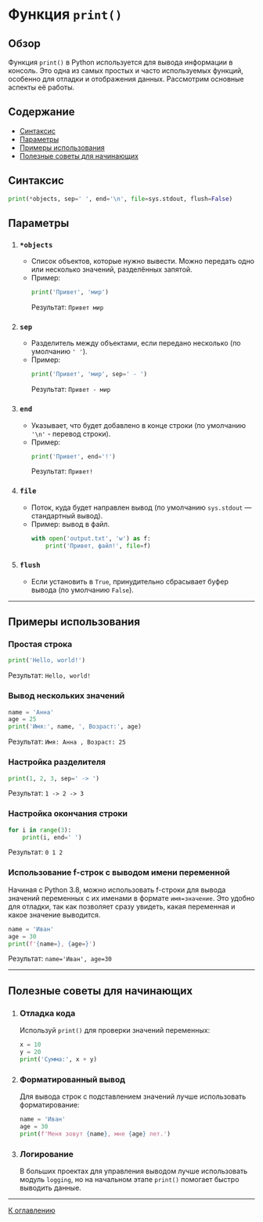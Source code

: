 # Функция `print()`

## Обзор

Функция `print()` в Python используется для вывода информации в консоль. Это одна из самых простых и часто используемых функций, особенно для отладки и отображения данных. Рассмотрим основные аспекты её работы.

## Содержание

- [Синтаксис](#синтаксис)
- [Параметры](#параметры)
- [Примеры использования](#примеры-использования)
- [Полезные советы для начинающих](#полезные-советы-для-начинающих)

## Синтаксис
```python
print(*objects, sep=' ', end='\n', file=sys.stdout, flush=False)
```

## Параметры

1.  ### `*objects`
    - Список объектов, которые нужно вывести. Можно передать одно или несколько значений, разделённых запятой.
    - Пример:
      ```python
      print('Привет', 'мир')
      ```
      Результат: `Привет мир`

2.  ### `sep`
    - Разделитель между объектами, если передано несколько (по умолчанию `' '`).
    - Пример:
      ```python
      print('Привет', 'мир', sep=' - ')
      ```
      Результат: `Привет - мир`

3.  ### `end`
    - Указывает, что будет добавлено в конце строки (по умолчанию `'\n'` - перевод строки).
    - Пример:
      ```python
      print('Привет', end='!')
      ```
      Результат: `Привет!`

4.  ### `file`
    - Поток, куда будет направлен вывод (по умолчанию `sys.stdout` — стандартный вывод).
    - Пример: вывод в файл.
      ```python
      with open('output.txt', 'w') as f:
          print('Привет, файл!', file=f)
      ```

5.  ### `flush`
    - Если установить в `True`, принудительно сбрасывает буфер вывода (по умолчанию `False`).

---

## Примеры использования

### Простая строка
```python
print('Hello, world!')
```
Результат: `Hello, world!`

### Вывод нескольких значений
```python
name = 'Анна'
age = 25
print('Имя:', name, ', Возраст:', age)
```
Результат: `Имя: Анна , Возраст: 25`

### Настройка разделителя
```python
print(1, 2, 3, sep=' -> ')
```
Результат: `1 -> 2 -> 3`

### Настройка окончания строки
```python
for i in range(3):
    print(i, end=' ')
```
Результат: `0 1 2`

### Использование f-строк с выводом имени переменной

Начиная с Python 3.8, можно использовать f-строки для вывода значений переменных с их именами в формате `имя=значение`. Это удобно для отладки, так как позволяет сразу увидеть, какая переменная и какое значение выводится.

```python
name = 'Иван'
age = 30
print(f'{name=}, {age=}')
```
Результат: `name='Иван', age=30`

---

## Полезные советы для начинающих

1.  ### Отладка кода
    Используй `print()` для проверки значений переменных:
    ```python
    x = 10
    y = 20
    print('Сумма:', x + y)
    ```

2.  ### Форматированный вывод
    Для вывода строк с подставлением значений лучше использовать форматирование:
    ```python
    name = 'Иван'
    age = 30
    print(f'Меня зовут {name}, мне {age} лет.')
    ```

3.  ### Логирование
    В больших проектах для управления выводом лучше использовать модуль `logging`, но на начальном этапе `print()` помогает быстро выводить данные.

---

[К оглавлению](https://github.com/hypo69/101_python_computer_games_ru/blob/master/cheat_sheets#readme)